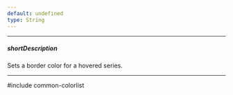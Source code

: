 ```yaml
---
default: undefined
type: String
---
```

---
##### shortDescription
<p>Sets a border color for a hovered series.</p>

---
#include common-colorlist